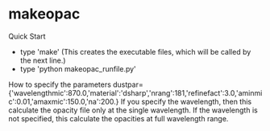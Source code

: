 # makeopac
Quick Start
- type 'make' (This creates the executable files, which will be called by the next line.)
- type 'python makeopac_runfile.py'

How to specify the parameters
dustpar={'wavelengthmic':870.0,'material':'dsharp','nrang':181,'refinefact':3.0,'aminmic':0.01,'amaxmic':150.0,'na':200.}
If you specify the wavelength, then this calculate the opacity file only at the single wavelength.
If the wavelength is not specified, this calculate the opacities at full wavelength range.
